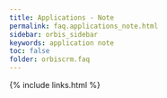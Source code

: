 ```yaml
---
title: Applications - Note
permalink: faq.applications_note.html
sidebar: orbis_sidebar
keywords: application note
toc: false
folder: orbiscrm.faq
---
```


<div class="panel-group" id="accordion">

</div>
<!-- /.panel-group -->

{% include links.html %}
